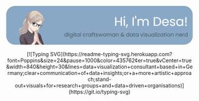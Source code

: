 [![Header](./github-header.png)](https://desamaia.github.io/DesaPortfolio/)
<div style="text-align: center;">
[![Typing SVG](https://readme-typing-svg.herokuapp.com?font=Poppins&size=24&pause=1000&color=435762&center=true&vCenter=true&width=840&height=30&lines=data+visualization+consultant+based+in+Germany;clear+communication+of+data+insights;or+a+more+artistic+approach;stand-out+visuals+for+research+groups+and+data+driven+organisations)](https://git.io/typing-svg)
</div>
